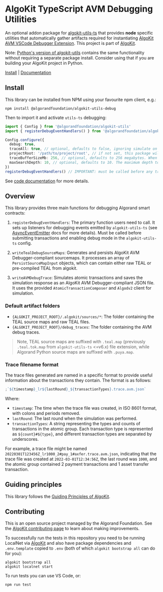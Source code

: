 ﻿# AlgoKit TypeScript AVM Debugging Utilities

An optional addon package for [algokit-utils-ts](https://github.com/algorandfoundation/algokit-utils-ts) that provides **node** specific utilities that automatically gather artifacts required for instantiating [AlgoKit AVM VSCode Debugger Extension](https://github.com/algorandfoundation/algokit-avm-vscode-debugger). This project is part of [AlgoKit](https://github.com/algorandfoundation/algokit-cli).

Note: [Python's version of algokit-utils](https://github.com/algorandfoundation/algokit-utils-py) contains the same functionality without requiring a separate package install. Consider using that if you are building your AlgoKit project in Python.

[Install](#install) | [Documentation](docs/code/README.md)

## Install

This library can be installed from NPM using your favourite npm client, e.g.:

```
npm install @algorandfoundation/algokit-utils-debug
```

Then to import it and activate `utils-ts` debugging:

```typescript
import { Config } from '@algorandfoundation/algokit-utils'
import { registerDebugEventHandlers() } from '@algorandfoundation/algokit-utils-debug'

Config.configure({
  debug: true,
  traceAll: true, // optional, defaults to false, ignoring simulate on successfull transactions.
  projectRoot: '/path/to/project/root', // if not set, this package will try to find the project root automatically using either the 'ALGOKIT_PROJECT_ROOT' environment variable or by searching you project structure
  traceBufferSizeMb: 256, // optional, defaults to 256 megabytes. When the output folder containing debug trace files exceeds the size, oldest files are removed to optimize for storage consumption. This is useful when you are running a long running application and want to keep the trace files for debugging purposes but also be mindful of storage consumption.
  maxSearchDepth: 10, // optional, defaults to 10. The maximum depth to search for an `algokit` config file. By default it will traverse at most `10` folders searching for `.algokit.toml` file which will be used to determine the algokit compliant project root path. Ignored if `projectRoot` is provided directly or via `ALGOKIT_PROJECT_ROOT` environment variable.
})
registerDebugEventHandlers() // IMPORTANT: must be called before any transactions are submitted.
```

See [code documentation](./docs/code/README.md) for more details.

## Overview

This library provides three main functions for debugging Algorand smart contracts:

1. `registerDebugEventHandlers`: The primary function users need to call. It sets up listeners for debugging events emitted by `algokit-utils-ts` (see [AsyncEventEmitter](https://github.com/algorandfoundation/algokit-utils-ts/blob/main/docs/capabilities/event-emitter.md) docs for more details). Must be called before submitting transactions and enabling debug mode in the `algokit-utils-ts` config.

2. `writeTealDebugSourceMaps`: Generates and persists AlgoKit AVM Debugger-compliant sourcemaps. It processes an array of `PersistSourceMapInput` objects, which can contain either raw TEAL or pre-compiled TEAL from algokit.

3. `writeAVMDebugTrace`: Simulates atomic transactions and saves the simulation response as an AlgoKit AVM Debugger-compliant JSON file. It uses the provided `AtomicTransactionComposer` and `Algodv2` client for simulation.

### Default artifact folders

- `{ALGOKIT_PROJECT_ROOT}/.algokit/sources/*`: The folder containing the TEAL source maps and raw TEAL files.
- `{ALGOKIT_PROJECT_ROOT}/debug_traces`: The folder containing the AVM debug traces.

> Note, TEAL source maps are suffixed with `.teal.map` (previously `.teal.tok.map` from `algokit-utils-ts` <=v6.x) file extension, while Algorand Python source maps are suffixed with `.puya.map`.

### Trace filename format

The trace files generated are named in a specific format to provide useful information about the transactions they contain. The format is as follows:

```ts
;`${timestamp}_lr${lastRound}_${transactionTypes}.trace.avm.json`
```

Where:

- `timestamp`: The time when the trace file was created, in ISO 8601 format, with colons and periods removed.
- `lastRound`: The last round when the simulation was performed.
- `transactionTypes`: A string representing the types and counts of transactions in the atomic group. Each transaction type is represented as `${count}#${type}`, and different transaction types are separated by underscores.

For example, a trace file might be named `20220301T123456Z_lr1000_2#pay_1#axfer.trace.avm.json`, indicating that the trace file was created at `2022-03-01T12:34:56Z`, the last round was `1000`, and the atomic group contained 2 payment transactions and 1 asset transfer transaction.

## Guiding principles

This library follows the [Guiding Principles of AlgoKit](https://github.com/algorandfoundation/algokit-cli/blob/main/docs/algokit.md#guiding-principles).

## Contributing

This is an open source project managed by the Algorand Foundation. See the [AlgoKit contributing page](https://github.com/algorandfoundation/algokit-cli/blob/main/CONTRIBUTING.md) to learn about making improvements.

To successfully run the tests in this repository you need to be running LocalNet via [AlgoKit](https://github.com/algorandfoundation/algokit-cli) and also have package dependencies and `.env.template` copied to `.env` (both of which `algokit bootstrap all` can do for you):

```
algokit bootstrap all
algokit localnet start
```

To run tests you can use VS Code, or:

```
npm run test
```
